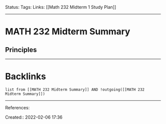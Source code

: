Status: 
Tags: 
Links: [[Math 232 Midterm 1 Study Plan]]
___
# MATH 232 Midterm Summary
## Principles

___
# Backlinks
```dataview
list from [[MATH 232 Midterm Summary]] AND !outgoing([[MATH 232 Midterm Summary]])
```
___
References:

Created:: 2022-02-06 17:36